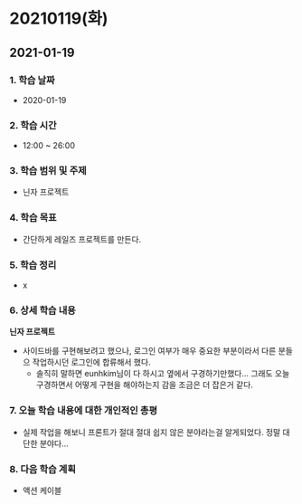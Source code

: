 # 20210119\(화\)

## 2021-01-19

### 1. 학습 날짜

* 2020-01-19

### 2. 학습 시간

* 12:00 ~ 26:00

### 3. 학습 범위 및 주제

* 닌자 프로젝트

### 4. 학습 목표

* 간단하게 레일즈 프로젝트를 만든다.

### 5. 학습 정리

* x

### 6. 상세 학습 내용

**닌자 프로젝트**

* 사이드바를 구현해보려고 했으나, 로그인 여부가 매우 중요한 부분이라서 다른 분들으 작업하시던 로그인에 합류해서 했다.
  * 솔직히 말하면 eunhkim님이 다 하시고 옆에서 구경하기만했다... 그래도 오늘 구경하면서 어떻게 구현을 해야하는지 감을 조금은 더 잡은거 같다.

### 7. 오늘 학습 내용에 대한 개인적인 총평

* 실제 작업을 해보니 프론트가 절대 절대 쉽지 않은 분야라는걸 알게되었다. 정말 대단한 분야다...

### 8. 다음 학습 계획

* 액션 케이블

